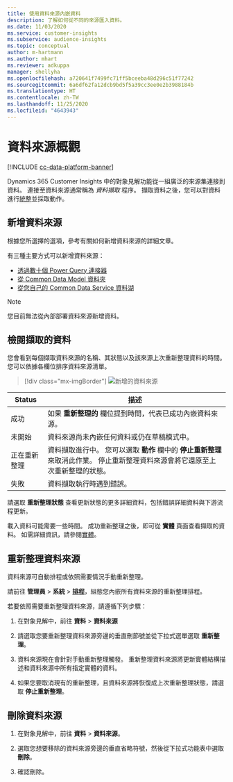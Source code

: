 ```yaml
---
title: 使用資料來源內嵌資料
description: 了解如何從不同的來源匯入資料。
ms.date: 11/03/2020
ms.service: customer-insights
ms.subservice: audience-insights
ms.topic: conceptual
author: m-hartmann
ms.author: mhart
ms.reviewer: adkuppa
manager: shellyha
ms.openlocfilehash: a720641f7499fc71ff5bceeba48d296c51f77242
ms.sourcegitcommit: 6a6df62fa12dcb9bd5f5a39cc3ee0e2b3988184b
ms.translationtype: HT
ms.contentlocale: zh-TW
ms.lasthandoff: 11/25/2020
ms.locfileid: "4643943"
---
```

# <a name="overview-about-data-sources"></a>資料來源概觀

[!INCLUDE [cc-data-platform-banner](../includes/cc-data-platform-banner.md)]

Dynamics 365 Customer Insights 中的對象見解功能從一組廣泛的來源集連接到資料。 連接至資料來源通常稱為 *資料擷取* 程序。 擷取資料之後，您可以對資料進行[統整](data-unification.md)並採取動作。

## <a name="add-a-data-source"></a>新增資料來源

根據您所選擇的選項，參考有關如何新增資料來源的詳細文章。

有三種主要方式可以新增資料來源：

- [透過數十個 Power Query 連接器](connect-power-query.md)
- [從 Common Data Model 資料夾](connect-common-data-model.md)
- [從您自己的 Common Data Service 資料湖](connect-common-data-service-lake.md)

> [!NOTE]
> 您目前無法從內部部署資料來源新增資料。

## <a name="review-ingested-data"></a>檢閱擷取的資料

您會看到每個擷取資料來源的名稱、其狀態以及該來源上次重新整理資料的時間。 您可以依據各欄位排序資料來源清單。

> [!div class="mx-imgBorder"]
> ![新增的資料來源](media/configure-data-datasource-added.png "新增的資料來源")

|Status  |描述  |
|---------|---------|
|成功   |如果 **重新整理的** 欄位提到時間，代表已成功內嵌資料來源。
|未開始   |資料來源尚未內嵌任何資料或仍在草稿模式中。         |
|正在重新整理    |資料擷取進行中。 您可以選取 **動作** 欄中的 **停止重新整理** 來取消此作業。 停止重新整理資料來源會將它還原至上次重新整理的狀態。       |
|失敗     |資料擷取執行時遇到錯誤。         |

請選取 **重新整理狀態** 查看更新狀態的更多詳細資料，包括錯誤詳細資料與下游流程更新。

載入資料可能需要一些時間。 成功重新整理之後，即可從 **實體** 頁面查看擷取的資料。 如需詳細資訊，請參閱[實體](entities.md)。

## <a name="refresh-a-data-source"></a>重新整理資料來源

資料來源可自動排程或依照需要情況手動重新整理。 

請前往 **管理員** > **系統** > [**排程**](system.md#schedule-tab)，組態您內嵌所有資料來源的重新整理排程。

若要依照需要重新整理資料來源，請遵循下列步驟：

1. 在對象見解中，前往 **資料** > **資料來源**

2. 請選取您要重新整理資料來源旁邊的垂直刪節號並從下拉式選單選取 **重新整理**。

3. 資料來源現在會針對手動重新整理觸發。 重新整理資料來源將更新實體結構描述和資料來源中所有指定實體的資料。

4. 如果您要取消現有的重新整理，且資料來源將恢復成上次重新整理狀態，請選取 **停止重新整理**。

## <a name="delete-a-data-source"></a>刪除資料來源

1. 在對象見解中，前往 **資料** > **資料來源**。

2. 選取您想要移除的資料來源旁邊的垂直省略符號，然後從下拉式功能表中選取 **刪除**。

3. 確認刪除。
